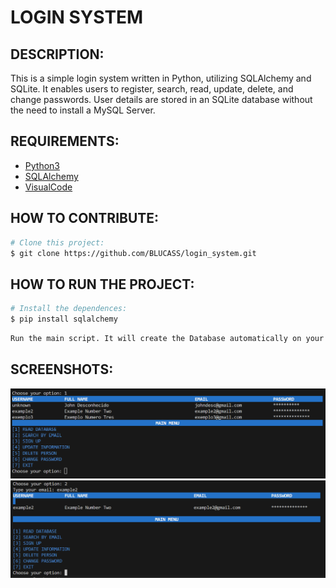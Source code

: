 # LOGIN SYSTEM

## DESCRIPTION:
This is a simple login system written in Python, utilizing SQLAlchemy and SQLite. It enables users to register, search, read, update, delete, and change passwords. User details are stored in an SQLite database without the need to install a MySQL Server.

## REQUIREMENTS:
- [Python3](https://docs.python.org/3/)
- [SQLAlchemy](https://www.sqlalchemy.org)
- [VisualCode](https://code.visualstudio.com/docs)

## HOW TO CONTRIBUTE:
```bash
# Clone this project:
$ git clone https://github.com/BLUCASS/login_system.git
```
## HOW TO RUN THE PROJECT:
```bash
# Install the dependences:
$ pip install sqlalchemy
```
```bash
Run the main script. It will create the Database automatically on your IDE.
```
## SCREENSHOTS:

<img src="/img1.PNG"><br>
<img src="/img2.PNG">